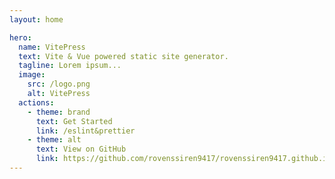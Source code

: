 ```yaml
---
layout: home

hero:
  name: VitePress
  text: Vite & Vue powered static site generator.
  tagline: Lorem ipsum...
  image:
    src: /logo.png
    alt: VitePress
  actions:
    - theme: brand
      text: Get Started
      link: /eslint&prettier
    - theme: alt
      text: View on GitHub
      link: https://github.com/rovenssiren9417/rovenssiren9417.github.io
---
```

